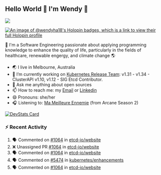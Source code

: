 ## Hello World 👋 I'm Wendy 🧃 
![](https://komarev.com/ghpvc/?username=wendy-ha18)

[![An image of @wendyha18's Holopin badges, which is a link to view their full Holopin profile](https://holopin.me/wendyha18)](https://holopin.io/@wendyha18)

🌱 I'm a Software Engineering passionate about applying programming knowledge to enhance the quality of life, particularly in the fields of healthcare, renewable engergy, and climate change 🌎

- 🌏 I live in Melbourne, Australia
- 🔭 I’m currently working on [Kubernetes Release Team](https://github.com/kubernetes/sig-release/tree/master): v1.31 - v1.34 - ClusterAPI v1.10, v1.12 - SIG Etcd Contributor.
- 💬 Ask me anything about open sources
- 📫 How to reach me: my [Email](mailto:wendyha.sut@gmail.com) or [Linkedin](https://www.linkedin.com/in/wendyha-sut/)
- 😄 Pronouns: she/her
- 🎧 Listening to: [Ma Meilleure Ennemie](https://www.youtube.com/watch?v=1F3OGIFnW1k) (from Arcane Season 2)

[![DevStats Card](https://devstats.me/?username=wendy-ha18)](https://github.com/wendy-ha18/devstats-card)

### :zap: Recent Activity

<!--START_SECTION:activity-->
1. 🗣 Commented on [#1064](https://github.com/etcd-io/website/pull/1064#issuecomment-3397552822) in [etcd-io/website](https://github.com/etcd-io/website)
2. ❌ Unassigned PR [#1064](undefined) in [etcd-io/website](https://github.com/etcd-io/website)
3. 🗣 Commented on [#1064](https://github.com/etcd-io/website/pull/1064#issuecomment-3397538312) in [etcd-io/website](https://github.com/etcd-io/website)
4. 🗣 Commented on [#5474](https://github.com/kubernetes/enhancements/issues/5474#issuecomment-3394330998) in [kubernetes/enhancements](https://github.com/kubernetes/enhancements)
5. 🗣 Commented on [#1064](https://github.com/etcd-io/website/pull/1064#issuecomment-3387256105) in [etcd-io/website](https://github.com/etcd-io/website)
<!--END_SECTION:activity-->
